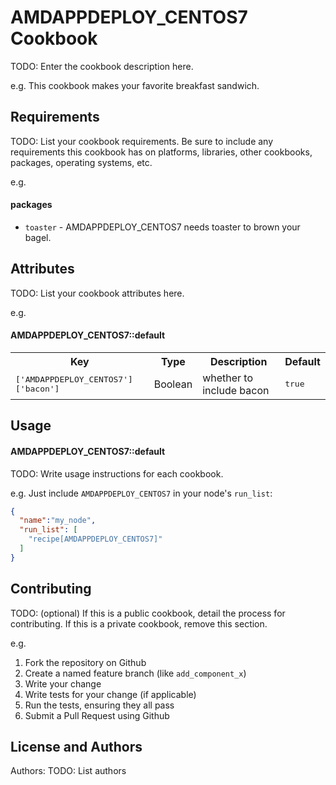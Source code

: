 AMDAPPDEPLOY_CENTOS7 Cookbook
=============================
TODO: Enter the cookbook description here.

e.g.
This cookbook makes your favorite breakfast sandwich.

Requirements
------------
TODO: List your cookbook requirements. Be sure to include any requirements this cookbook has on platforms, libraries, other cookbooks, packages, operating systems, etc.

e.g.
#### packages
- `toaster` - AMDAPPDEPLOY_CENTOS7 needs toaster to brown your bagel.

Attributes
----------
TODO: List your cookbook attributes here.

e.g.
#### AMDAPPDEPLOY_CENTOS7::default
<table>
  <tr>
    <th>Key</th>
    <th>Type</th>
    <th>Description</th>
    <th>Default</th>
  </tr>
  <tr>
    <td><tt>['AMDAPPDEPLOY_CENTOS7']['bacon']</tt></td>
    <td>Boolean</td>
    <td>whether to include bacon</td>
    <td><tt>true</tt></td>
  </tr>
</table>

Usage
-----
#### AMDAPPDEPLOY_CENTOS7::default
TODO: Write usage instructions for each cookbook.

e.g.
Just include `AMDAPPDEPLOY_CENTOS7` in your node's `run_list`:

```json
{
  "name":"my_node",
  "run_list": [
    "recipe[AMDAPPDEPLOY_CENTOS7]"
  ]
}
```

Contributing
------------
TODO: (optional) If this is a public cookbook, detail the process for contributing. If this is a private cookbook, remove this section.

e.g.
1. Fork the repository on Github
2. Create a named feature branch (like `add_component_x`)
3. Write your change
4. Write tests for your change (if applicable)
5. Run the tests, ensuring they all pass
6. Submit a Pull Request using Github

License and Authors
-------------------
Authors: TODO: List authors
